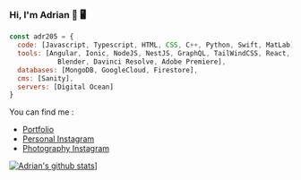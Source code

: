 ### Hi, I'm Adrian 👋 🖥

```js
const adr205 = {
  code: [Javascript, Typescript, HTML, CSS, C++, Python, Swift, MatLab],
  tools: [Angular, Ionic, NodeJS, NestJS, GraphQL, TailWindCSS, React, Vue, Firebase, 
            Blender, Davinci Resolve, Adobe Premiere],
  databases: [MongoDB, GoogleCloud, Firestore],
  cms: [Sanity],
  servers: [Digital Ocean]
}
```

You can find me : 
- [Portfolio](https://adrianvilla.xyz)
- [Personal Instagram](https://www.instagram.com/adrianleon205)
- [Photography Instagram](https://www.instagram.com/ethereal_delusion)

[![Adrian's github stats](https://github-readme-stats.vercel.app/api?username=adr205&show_icons=true&theme=dark)](https://github.com/anuraghazra/github-readme-stats)]


<!--
**Adr205/Adr205** is a ✨ _special_ ✨ repository because its `README.md` (this file) appears on your GitHub profile.

Here are some ideas to get you started:

- 🔭 I’m currently working on ...
- 🌱 I’m currently learning ...
- 👯 I’m looking to collaborate on ...
- 🤔 I’m looking for help with ...
- 💬 Ask me about ...
- 📫 How to reach me: ...
- 😄 Pronouns: ...
- ⚡ Fun fact: ...
-->
